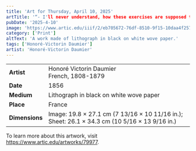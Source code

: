```yaml
---
title: 'Art for Thursday, April 10, 2025'
artTitle: '“- I'll never understand, how these exercises are supposed to ameliorate the condition of a horse..... the only thing that really counts is that the horseman feels good,” plate 1 from Croquis Équestres'
pubDate: '2025-4-10'
image: 'https://www.artic.edu/iiif/2/eb705672-76df-8510-9f15-10daa4f257e2/full/1686,/0/default.jpg'
category: ['Print']
altText: 'A work made of lithograph in black on white wove paper.'
tags: ['Honoré-Victorin Daumier']
artist: 'Honoré-Victorin Daumier'
---
```

 
| | | 
|---|---| 
| **Artist** | Honoré Victorin Daumier<br>French, 1808-1879 | 
| **Date** | 1856 | 
| **Medium** | Lithograph in black on white wove paper | 
| **Place** | France | 
| **Dimensions** | Image: 19.8 × 27.1 cm (7 13/16 × 10 11/16 in.); Sheet: 26.1 × 34.3 cm (10 5/16 × 13 9/16 in.) | 
 
To learn more about this artwork, visit https://www.artic.edu/artworks/79977. 
<style> table {width: 100%;} </style>